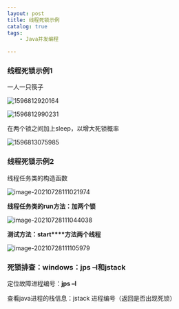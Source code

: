 ```yaml
---
layout: post
title: 线程死锁示例
catalog: true
tags:
    - Java并发编程

---
```




### 线程死锁示例1

一人一只筷子

![1596812920164](https://gitee.com/chrisxyq/picgo/raw/master/img/1596812920164.png)

![1596812990231](https://gitee.com/chrisxyq/picgo/raw/master/img/1596812990231.png)

在两个锁之间加上sleep，以增大死锁概率

![1596813075985](https://gitee.com/chrisxyq/picgo/raw/master/img/1596813075985.png)

### 线程死锁示例2

线程任务类的构造函数

![image-20210728111021974](https://gitee.com/chrisxyq/picgo/raw/master/https://gitee.com/chrisxyq/image-20210728111021974.png)

**线程任务类的run方法：加两个锁**

![image-20210728111044038](https://gitee.com/chrisxyq/picgo/raw/master/https://gitee.com/chrisxyq/image-20210728111044038.png)

**测试方法：start****方法两个线程**

![image-20210728111105979](https://gitee.com/chrisxyq/picgo/raw/master/https://gitee.com/chrisxyq/image-20210728111105979.png)

### **死锁排查：windows：jps –l和jstack** 

定位故障进程编号：**jps –l**

查看java进程的栈信息：jstack 进程编号（返回是否出现死锁）